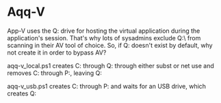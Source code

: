 # Aqq-V
App-V uses the Q: drive for hosting the virtual application during the application's session.
That's why lots of sysadmins exclude Q:\ from scanning in their AV tool of choice.
So, if Q: doesn't exist by default, why not create it in order to bypass AV? 

aqq-v_local.ps1 creates C: through Q: through either subst or net use and removes C: through P:, leaving Q:

aqq-v_usb.ps1 creates C: through P: and waits for an USB drive, which creates Q:
